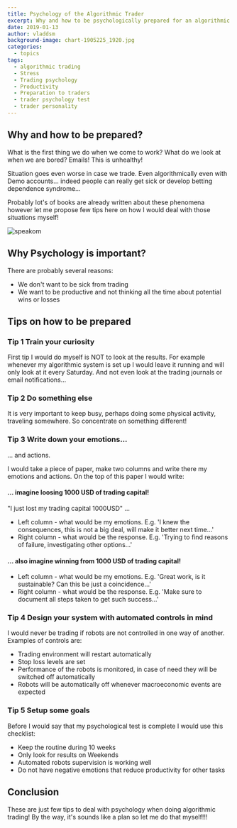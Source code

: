 ```yaml
---
title: Psychology of the Algorithmic Trader
excerpt: Why and how to be psychologically prepared for an algorithmic trading
date: 2019-01-13
author: vladdsm
background-image: chart-1905225_1920.jpg
categories:
  - topics
tags:
  - algorithmic trading
  - Stress
  - Trading psychology
  - Productivity
  - Preparation to traders
  - trader psychology test
  - trader personality
---
```


## Why and how to be prepared?

What is the first thing we do when we come to work? What do we look at when we are bored? Emails! This is unhealthy!

Situation goes even worse in case we trade. Even algorithmically even with Demo accounts... indeed people can really get sick or develop 
betting dependence syndrome...

Probably lot's of books are already written about these phenomena however let me propose few tips here on how I would deal with those situations myself!

<img src ="https://raw.githubusercontent.com/vladdsm/myblog_attempt/master/images/multitasking-1733890_1920.jpg" alt="speakom"   />

## Why Psychology is important?

There are probably several reasons:

* We don't want to be sick from trading
* We want to be productive and not thinking all the time about potential wins or losses

## Tips on how to be prepared

### Tip 1 Train your curiosity

First tip I would do myself is NOT to look at the results. For example whenever my algorithmic system is set up I would leave it running and will only look at it every Saturday. And not even look at the trading journals or email notifications...

### Tip 2 Do something else

It is very important to keep busy, perhaps doing some physical activity, traveling somewhere. So concentrate on something different!

### Tip 3 Write down your emotions...

... and actions.

I would take a piece of paper, make two columns and write there my emotions and actions. On the top of this paper I would write:

#### ... imagine loosing 1000 USD of trading capital!

"I just lost my trading capital 1000USD" ... 

* Left column - what would be my emotions. E.g. 'I knew the consequences, this is not a big deal, will make it better next time...'
* Right column - what would be the response. E.g. 'Trying to find reasons of failure, investigating other options...'

#### ... also imagine winning from 1000 USD of trading capital!

* Left column - what would be my emotions. E.g. 'Great work, is it sustainable? Can this be just a coincidence...'
* Right column - what would be the response. E.g. 'Make sure to document all steps taken to get such success...'

### Tip 4 Design your system with automated controls in mind

I would never be trading if robots are not controlled in one way of another. Examples of controls are:

* Trading environment will restart automatically
* Stop loss levels are set
* Performance of the robots is monitored, in case of need they will be switched off automatically
* Robots will be automatically off whenever macroeconomic events are expected

### Tip 5 Setup some goals

Before I would say that my psychological test is complete I would use this checklist:

* Keep the routine during 10 weeks
* Only look for results on Weekends
* Automated robots supervision is working well
* Do not have negative emotions that reduce productivity for other tasks

## Conclusion

These are just few tips to deal with psychology when doing algorithmic trading! By the way, it's sounds like a plan so let me do that myself!!!